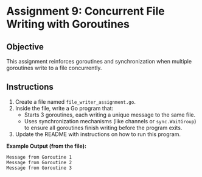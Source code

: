 # Assignment 9: Concurrent File Writing with Goroutines

## Objective

This assignment reinforces goroutines and synchronization when multiple goroutines write to a file concurrently.

## Instructions

1. Create a file named `file_writer_assignment.go`.
2. Inside the file, write a Go program that:
   - Starts 3 goroutines, each writing a unique message to the same file.
   - Uses synchronization mechanisms (like channels or `sync.WaitGroup`) to ensure all goroutines finish writing before the program exits.
3. Update the README with instructions on how to run this program.

**Example Output (from the file):**

```
Message from Goroutine 1
Message from Goroutine 2
Message from Goroutine 3
```

